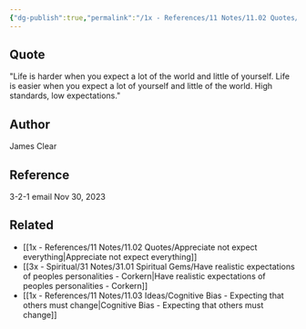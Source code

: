 ```yaml
---
{"dg-publish":true,"permalink":"/1x - References/11 Notes/11.02 Quotes/Life is harder when you expect a lot of the world and little of yourself - James Clear/","title":"Life is harder when you expect a lot of the world and little of yourself - James Clear","noteIcon":""}
---
```



## Quote
"Life is harder when you expect a lot of the world and little of yourself.
Life is easier when you expect a lot of yourself and little of the world.
High standards, low expectations."

## Author
James Clear

## Reference
3-2-1 email Nov 30, 2023

## Related
- [[1x - References/11 Notes/11.02 Quotes/Appreciate not expect everything\|Appreciate not expect everything]]
- [[3x - Spiritual/31 Notes/31.01 Spiritual Gems/Have realistic expectations of peoples personalities - Corkern\|Have realistic expectations of peoples personalities - Corkern]]
- [[1x - References/11 Notes/11.03 Ideas/Cognitive Bias - Expecting that others must change\|Cognitive Bias - Expecting that others must change]]
